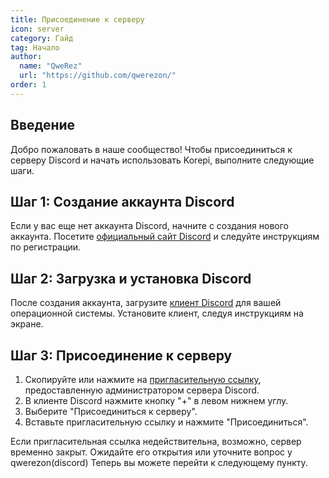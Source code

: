 ```yaml
---
title: Присоединение к серверу
icon: server
category: Гайд
tag: Начало
author: 
  name: "QweRez"
  url: "https://github.com/qwerezon/"
order: 1
---
```


## Введение

Добро пожаловать в наше сообщество! Чтобы присоединиться к серверу Discord и начать использовать Korepi, выполните следующие шаги.

## Шаг 1: Создание аккаунта Discord

Если у вас еще нет аккаунта Discord, начните с создания нового аккаунта. Посетите [официальный сайт Discord](https://discord.com/) и следуйте инструкциям по регистрации.

## Шаг 2: Загрузка и установка Discord

После создания аккаунта, загрузите [клиент Discord](https://discord.com/download) для вашей операционной системы. Установите клиент, следуя инструкциям на экране.

## Шаг 3: Присоединение к серверу

1. Скопируйте или нажмите на [пригласительную ссылку](https://discord.gg/cottonbuds), предоставленную администратором сервера Discord.
2. В клиенте Discord нажмите кнопку "+" в левом нижнем углу.
3. Выберите "Присоединиться к серверу".
4. Вставьте пригласительную ссылку и нажмите "Присоединиться".

Если пригласительная ссылка недействительна, возможно, сервер временно закрыт. Ожидайте его открытия или уточните вопрос у qwerezon(discord)
Теперь вы можете перейти к следующему пункту.
